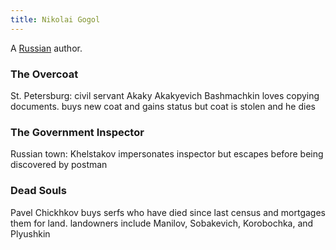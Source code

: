 ```yaml
---
title: Nikolai Gogol
---
```


A [Russian](../index.html) author.

### The Overcoat

St. Petersburg: civil servant Akaky Akakyevich Bashmachkin loves copying documents. buys new coat and gains status but coat is stolen and he dies

### The Government Inspector

Russian town: Khelstakov impersonates inspector but escapes before being discovered by postman

### Dead Souls

Pavel Chickhkov buys serfs who have died since last census and mortgages them for land. landowners include Manilov, Sobakevich, Korobochka, and Plyushkin
